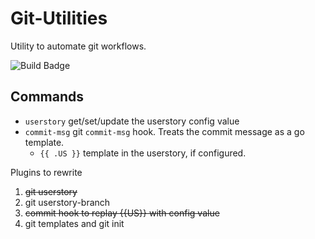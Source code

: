 # Git-Utilities

Utility to automate git workflows.

![Build Badge](https://github.com/bable5/git-utils/actions/workflows/main.yml/badge.svg)

## Commands

* `userstory` get/set/update the userstory config value
* `commit-msg` git `commit-msg` hook. Treats the commit message as a go template.
  - `{{ .US }}` template in the userstory, if configured.

Plugins to rewrite

1. ~~git userstory~~
2. git userstory-branch
3. ~~commit hook to replay {{US}} with config value~~
4. git templates and git init
